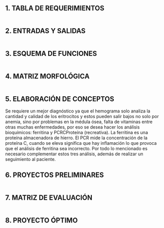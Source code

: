 <h2> 1. TABLA DE REQUERIMIENTOS</h2>
<center>
  <img src="h3/Captura.PNG" alt="" class="img-fluid img-rounded">
 </center>

<h2> 2. ENTRADAS Y SALIDAS </h2>
<center>
  <img src="h3/es.PNG" alt="" class="img-fluid img-rounded">
 </center>
<h2>3. ESQUEMA DE FUNCIONES</h2>
<center>
  <img src="h3/esq.PNG" alt="" class="img-fluid img-rounded">
 </center>
<h2>4. MATRIZ MORFOLÓGICA</h2>
<center>
  <img src="h3/c1.PNG" alt="" class="img-fluid img-rounded">
 </center>
 <center>
  <img src="h3/c2.PNG" alt="" class="img-fluid img-rounded">
 </center>
<h2>5. ELABORACIÓN DE CONCEPTOS</h2>
Se requiere un mejor diagnóstico ya que el hemograma solo analiza la cantidad y calidad de los eritrocitos y estos pueden salir bajos no solo por anemia, sino por problemas en la médula ósea, falta de vitaminas entre otras muchas enfermedades, por eso se desea hacer los análisis bioquímicos: ferritina y PCRCProteína (recreativa). La ferritina es una proteína almacenadora de hierro. El PCR mide la concentración de la proteína C, cuando se eleva significa que hay inflamación lo que provoca que el análisis de ferritina sea incorrecto. Por todo lo mencionado es necesario complementar estos tres análisis, además de realizar un seguimiento al paciente.
<h2>6. PROYECTOS PRELIMINARES</h2>
<center>
  <img src="h3/foto.png" alt="" class="img-fluid img-rounded">
 </center>
 <h2>7. MATRIZ DE EVALUACIÓN</h2>
 <center>
  <img src="h3/eva.PNG" alt="" class="img-fluid img-rounded">
 </center>
  <h2>8. PROYECTO ÓPTIMO</h2>
 <center>
  <img src="h3/optimo.PNG" alt="" class="img-fluid img-rounded">
 </center>

